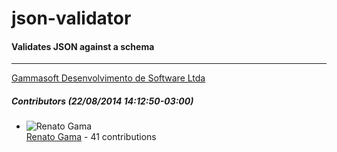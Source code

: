 # json-validator
#### Validates JSON against a schema
---
[Gammasoft Desenvolvimento de Software Ltda](mailto:contact@gammasoft.com.br)  

##### Contributors (22/08/2014 14:12:50-03:00)
- ![Renato Gama](http://www.gravatar.com/avatar/e5c3912f727b5788f229e2be8e8d65e2?s=40&d=identicon)  
  [Renato Gama](https://github.com/renatoargh) - 41 contributions